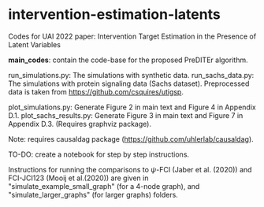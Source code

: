 
# intervention-estimation-latents
Codes for UAI 2022 paper: Intervention Target Estimation in the Presence of Latent Variables

**main_codes**: contain the code-base for the proposed PreDITEr algorithm.

run_simulations.py: The simulations with synthetic data. 
run_sachs_data.py: The simulations with protein signaling data (Sachs dataset). 
Preprocessed data is taken from https://github.com/csquires/utigsp.

plot_simulations.py: Generate Figure 2 in main text and Figure 4 in Appendix D.1.
plot_sachs_results.py: Generate Figure 3 in main text and Figure 7 in Appendix D.3.
(Requires graphviz package). 

Note: requires causaldag package (https://github.com/uhlerlab/causaldag).

TO-DO: create a notebook for step by step instructions.

Instructions for running the comparisons to $\psi$-FCI (Jaber et al. (2020)) and FCI-JCI123 (Mooij et al.(2020)) are given in "simulate_example_small_graph" (for a 4-node graph), and "simulate_larger_graphs" (for larger graphs) folders.
